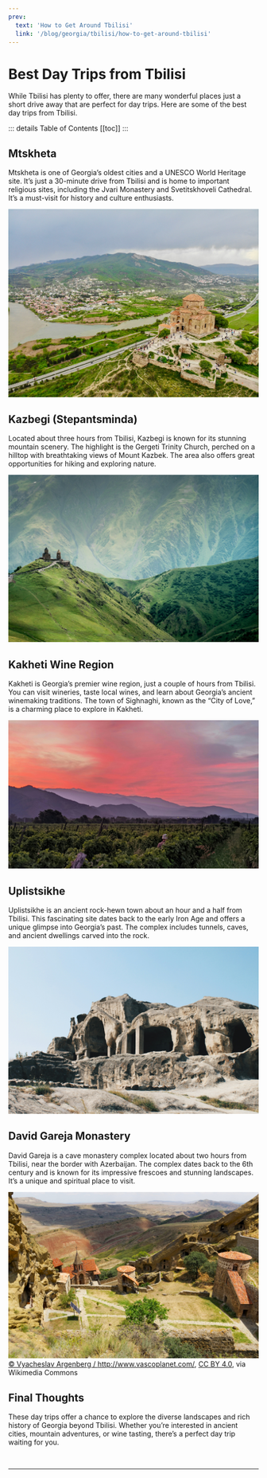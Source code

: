 ```yaml
---
prev: 
  text: 'How to Get Around Tbilisi' 
  link: '/blog/georgia/tbilisi/how-to-get-around-tbilisi' 
---
```

# Best Day Trips from Tbilisi

While Tbilisi has plenty to offer, there are many wonderful places just a short drive away that are perfect for day trips. Here are some of the best day trips from Tbilisi.

::: details Table of Contents
[[toc]]
:::
## Mtskheta

Mtskheta is one of Georgia’s oldest cities and a UNESCO World Heritage site. It’s just a 30-minute drive from Tbilisi and is home to important religious sites, including the Jvari Monastery and Svetitskhoveli Cathedral. It’s a must-visit for history and culture enthusiasts.

![Jvari Monastery](../../../assets/jvari-monastery-mtskheta-georgia.jpg)
## Kazbegi (Stepantsminda)

Located about three hours from Tbilisi, Kazbegi is known for its stunning mountain scenery. The highlight is the Gergeti Trinity Church, perched on a hilltop with breathtaking views of Mount Kazbek. The area also offers great opportunities for hiking and exploring nature.

![Kazbegi](../../../assets/kazbegi-gergeti-georgia.jpg)

## Kakheti Wine Region

Kakheti is Georgia’s premier wine region, just a couple of hours from Tbilisi. You can visit wineries, taste local wines, and learn about Georgia’s ancient winemaking traditions. The town of Sighnaghi, known as the “City of Love,” is a charming place to explore in Kakheti.

![Kakheti](../../../assets/kakheti-wine-region-georgia.jpg)
## Uplistsikhe

Uplistsikhe is an ancient rock-hewn town about an hour and a half from Tbilisi. This fascinating site dates back to the early Iron Age and offers a unique glimpse into Georgia’s past. The complex includes tunnels, caves, and ancient dwellings carved into the rock.

![Uplistsikhe](../../../assets/uplistsikhe-georgia.jpg)
## David Gareja Monastery

David Gareja is a cave monastery complex located about two hours from Tbilisi, near the border with Azerbaijan. The complex dates back to the 6th century and is known for its impressive frescoes and stunning landscapes. It’s a unique and spiritual place to visit.

![David Gareja Monastery](../../../assets/david-gareja-monastery-georgia-wikimedia.jpg)
<a href="https://commons.wikimedia.org/wiki/File:David_Gareja_Monastery_2,_Georgia.jpg">© Vyacheslav Argenberg / http://www.vascoplanet.com/</a>, <a href="https://creativecommons.org/licenses/by/4.0">CC BY 4.0</a>, via Wikimedia Commons
## Final Thoughts

These day trips offer a chance to explore the diverse landscapes and rich history of Georgia beyond Tbilisi. Whether you’re interested in ancient cities, mountain adventures, or wine tasting, there’s a perfect day trip waiting for you.

&nbsp;

-----
&nbsp;

<!--@include: @/services-block.md-->